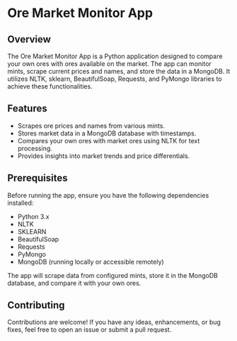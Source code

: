 # Ore Market Monitor App

## Overview

The Ore Market Monitor App is a Python application designed to compare your own ores with ores available on the market. The app can monitor mints, scrape current prices and names, and store the data in a MongoDB. It utilizes NLTK, sklearn, BeautifulSoap, Requests, and PyMongo libraries to achieve these functionalities.

## Features

- Scrapes ore prices and names from various mints.
- Stores market data in a MongoDB database with timestamps.
- Compares your own ores with market ores using NLTK for text processing.
- Provides insights into market trends and price differentials.

## Prerequisites

Before running the app, ensure you have the following dependencies installed:

- Python 3.x
- NLTK
- SKLEARN
- BeautifulSoap
- Requests
- PyMongo
- MongoDB (running locally or accessible remotely)



The app will scrape data from configured mints, store it in the MongoDB database, and compare it with your own ores.

## Contributing

Contributions are welcome! If you have any ideas, enhancements, or bug fixes, feel free to open an issue or submit a pull request.
